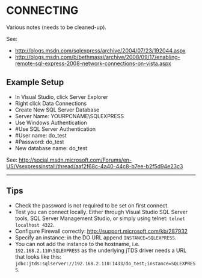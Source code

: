 CONNECTING
==========

Various notes (needs to be cleaned-up).

See:
 * <http://blogs.msdn.com/sqlexpress/archive/2004/07/23/192044.aspx>
 * <http://blogs.msdn.com/b/bethmassi/archive/2008/09/17/enabling-remote-sql-express-2008-network-connections-on-vista.aspx>


Example Setup
-------------

* In Visual Studio, click Server Explorer
* Right click Data Connections
* Create New SQL Server Database
* Server Name: YOURPCNAME\SQLEXPRESS
* Use Windows Authentication
* #Use SQL Server Authentication
* #User name: do_test
* #Password:  do_test
* New database name: do_test

See:
<http://social.msdn.microsoft.com/Forums/en-US/Vsexpressinstall/thread/aaf2f68c-4a40-44c8-b7ee-b2f5d94e23c3>

---


Tips
----

* Check the password is not required to be set on first connect.
* Test you can connect locally. Either through Visual Studio SQL Server tools,
  SQL Server Management Studio, or simply using telnet: `telnet localhost 4322`.
* Configure Firewall correctly: http://support.microsoft.com/kb/287932
* Specify an instance: in the DO URL append `INSTANCE=SQLEXPRESS`.
* You can not add the instance to the hostname, i.e. `192.168.2.110\SQLEXPRESS`
  as the underlying jTDS driver needs a URL that looks like this:
  `jdbc:jtds:sqlserver://192.168.2.110:1433/do_test;instance=SQLEXPRESS`.
